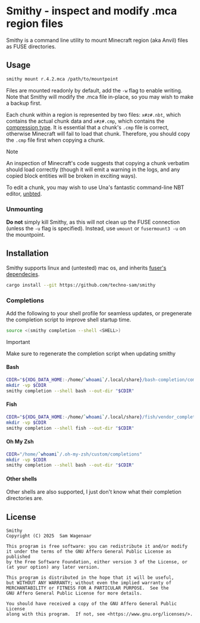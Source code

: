 # Smithy - inspect and modify .mca region files
Smithy is a command line utility to mount Minecraft region (aka Anvil) files as FUSE directories.

## Usage
```sh
smithy mount r.4.2.mca /path/to/mountpoint
```
Files are mounted readonly by default, add the `-w` flag to enable writing.  
Note that Smithy will modify the .mca file in-place, so you may wish to make a backup first.

Each chunk within a region is represented by two files: `x#z#.nbt`, which contains the actual chunk data
and `x#z#.cmp`, which contains the [compression type](https://minecraft.wiki/w/Region_file_format#Payload).
It is essential that a chunk's `.cmp` file is correct, otherwise Minecraft will fail to load that chunk.
Therefore, you should copy the `.cmp` file first when copying a chunk.

> [!NOTE]
> An inspection of Minecraft's code suggests that copying a chunk verbatim should load correctly
> (though it will emit a warning in the logs, and any copied block entities will be broken in exciting ways).

To edit a chunk, you may wish to use Una's fantastic command-line NBT editor, [unbted](https://git.sleeping.town/unascribed/unbted).

### Unmounting
**Do not** simply kill Smithy, as this will not clean up the FUSE connection (unless the `-u` flag is specified).
Instead, use `umount` or `fusermount3 -u` on the mountpoint.

## Installation
Smithy supports linux and (untested) mac os, and inherits [fuser's dependecies](https://github.com/cberner/fuser/blob/master/README.md#dependencies).

```sh
cargo install --git https://github.com/techno-sam/smithy
```

### Completions
Add the following to your shell profile for seamless updates, or pregenerate the completion script to improve shell startup time.
```sh
source <(smithy completion --shell <SHELL>)
```

> [!IMPORTANT]
> Make sure to regenerate the completion script when updating smithy

#### Bash
```sh
CDIR="${XDG_DATA_HOME:-/home/`whoami`/.local/share}/bash-completion/completions"
mkdir -vp $CDIR
smithy completion --shell bash --out-dir "$CDIR"
```

#### Fish
```sh
CDIR="${XDG_DATA_HOME:-/home/`whoami`/.local/share}/fish/vendor_completions.d"
mkdir -vp $CDIR
smithy completion --shell fish --out-dir "$CDIR"
```

#### Oh My Zsh
```sh
CDIR="/home/`whoami`/.oh-my-zsh/custom/completions"
mkdir -vp $CDIR
smithy completion --shell bash --out-dir "$CDIR"
```

#### Other shells
Other shells are also supported, I just don't know what their completion directories are.

## License
```
Smithy
Copyright (C) 2025  Sam Wagenaar

This program is free software: you can redistribute it and/or modify
it under the terms of the GNU Affero General Public License as published
by the Free Software Foundation, either version 3 of the License, or
(at your option) any later version.

This program is distributed in the hope that it will be useful,
but WITHOUT ANY WARRANTY; without even the implied warranty of
MERCHANTABILITY or FITNESS FOR A PARTICULAR PURPOSE.  See the
GNU Affero General Public License for more details.

You should have received a copy of the GNU Affero General Public License
along with this program.  If not, see <https://www.gnu.org/licenses/>.
```
